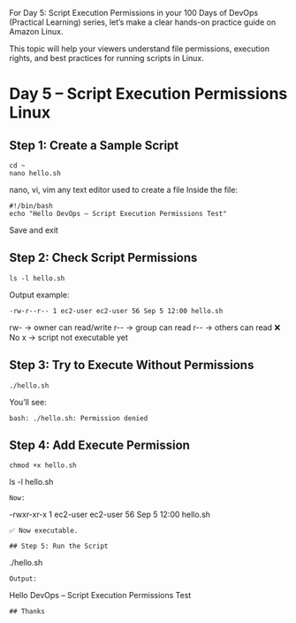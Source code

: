 For Day 5: Script Execution Permissions in your 100 Days of DevOps (Practical Learning) series, let’s make a clear hands-on practice guide on Amazon Linux.

This topic will help your viewers understand file permissions, execution rights, and best practices for running scripts in Linux.

# Day 5 – Script Execution Permissions Linux

## Step 1: Create a Sample Script
```
cd ~
nano hello.sh
```
nano, vi, vim any text editor used to create a file
Inside the file:
```
#!/bin/bash
echo "Hello DevOps – Script Execution Permissions Test"
```
Save and exit

## Step 2: Check Script Permissions

```
ls -l hello.sh
```
Output example:
```
-rw-r--r-- 1 ec2-user ec2-user 56 Sep 5 12:00 hello.sh
```
rw- → owner can read/write
r-- → group can read
r-- → others can read
❌ No x → script not executable yet

## Step 3: Try to Execute Without Permissions
```
./hello.sh
```
You’ll see:
```
bash: ./hello.sh: Permission denied
```
## Step 4: Add Execute Permission
```
chmod +x hello.sh
```
ls -l hello.sh
```
Now:
```
-rwxr-xr-x 1 ec2-user ec2-user 56 Sep 5 12:00 hello.sh
```
✅ Now executable.

## Step 5: Run the Script
```
./hello.sh
```
Output:
```
Hello DevOps – Script Execution Permissions Test
```
## Thanks
